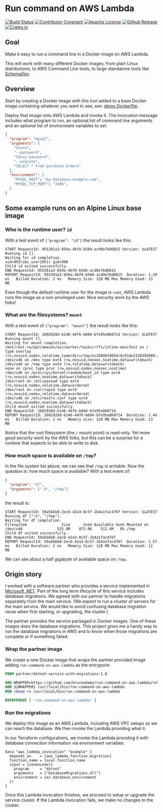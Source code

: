 # Run command on AWS Lambda

[![Build Status](https://api.cirrus-ci.com/github/bruceadams/run-command-on-aws-lambda.svg)](https://cirrus-ci.com/github/bruceadams/run-command-on-aws-lambda)
[![Contributor Covenant](https://img.shields.io/badge/Contributor%20Covenant-v2.1%20adopted-ff69b4.svg)](CODE_OF_CONDUCT.md)
[![Apache License](https://img.shields.io/github/license/bruceadams/run-command-on-aws-lambda?logo=apache)](LICENSE)
[![Github Release](https://img.shields.io/github/v/release/bruceadams/run-command-on-aws-lambda?logo=github)](https://github.com/bruceadams/run-command-on-aws-lambda/releases)
[![Crates.io](https://img.shields.io/crates/v/run-command-on-aws-lambda?logo=rust)](https://crates.io/crates/run-command-on-aws-lambda)

## Goal

Make it easy to run a command line in a Docker image on AWS Lambda.

This will work with many different Docker images, from plain Linux
distributions, to AWS Command Line tools, to large standalone tools like
[SchemaSpy](https://schemaspy.org/).

## Overview

Start by creating a Docker image with this tool added to a base Docker image
containing whatever you want to see, see: [demo Dockerfile](demo/Dockerfile).

Deploy that image onto AWS Lambda and invoke it. The invocation message
includes what program to run, an optional list of command line arguments
and an optional list of environment variables to set.

```json
{
  "program": "mysql",
  "arguments": [
    "store",
    "--password",
    "fancy-password",
    "--execute",
    "SELECT * from purchase_orders"
  ],
  "environment": [
    "MYSQL_HOST": "my-database.example.com",
    "MYSQL_TCP_PORT": "3306",
  ]
}
```

## Some example runs on an Alpine Linux base image

### Who is the runtime user? `id`

With a test event of `{"program": "id"}` the result looks like this:

```
START RequestId: 955381a3-859a-4bf0-b560-acd0e76d6015 Version: $LATEST
Running id [].
Waiting for id completion.
uid=993(sbx_user1051) gid=990
Child id exited successfully.
END RequestId: 955381a3-859a-4bf0-b560-acd0e76d6015
REPORT RequestId: 955381a3-859a-4bf0-b560-acd0e76d6015	Duration: 1.29 ms	Billed Duration: 2 ms	Memory Size: 128 MB	Max Memory Used: 13 MB
```

Even though the default runtime user for the image is `root`,
AWS Lambda runs the image as a non-privileged user.
Nice security work by the AWS folks!

### What are the filesystems? `mount`

With a test event of `{"program": "mount"}` the result looks like this:

```
START RequestId: 2602928d-b146-44f6-b684-bfe95e8b0714 Version: $LATEST
Running mount [].
Waiting for mount completion.
/mnt/root-rw/opt/amazon/asc/worker/tasks/rtfs/inline-manifest on / type overlay (ro,nosuid,nodev,relatime,lowerdir=/tmp/es2088019054/8c01de2338356980:/tmp/es2088019054/34f08a2940031490)
/dev/vdb on /dev type ext4 (rw,nosuid,noexec,noatime,data=writeback)
/dev/vdd on /tmp type ext4 (rw,relatime,data=writeback)
none on /proc type proc (rw,nosuid,nodev,noexec,noatime)
/dev/vdb on /proc/sys/kernel/random/boot_id type ext4 (ro,nosuid,nodev,noatime,data=writeback)
/dev/root on /etc/passwd type ext4 (ro,nosuid,nodev,relatime,data=ordered)
/dev/root on /var/rapid type ext4 (ro,nosuid,nodev,relatime,data=ordered)
/dev/vdb on /etc/resolv.conf type ext4 (ro,nosuid,nodev,noatime,data=writeback)
Child mount exited successfully.
END RequestId: 2602928d-b146-44f6-b684-bfe95e8b0714
REPORT RequestId: 2602928d-b146-44f6-b684-bfe95e8b0714	Duration: 1.44 ms	Billed Duration: 2 ms	Memory Size: 128 MB	Max Memory Used: 13 MB
```

Notice that the root filesystem (the `/` mount point) is read-only.
Yet more good security work by the AWS folks, but this can be a
surprise for a runtime that expects to be able to write to disk.

### How much space is available on `/tmp`?

In the file system list above, we can see that `/tmp` is writable.
Now the question is: how much space is available? With a test event of:

```json
{
  "program": "df",
  "arguments": ["-h", "/tmp"]
}
```

the result is:

```
START RequestId: 59a5bbb8-2ec6-42a3-8c5f-1b4a1fac476f Version: $LATEST
Running df ["-h", "/tmp"].
Waiting for df completion.
Filesystem                Size      Used Available Use% Mounted on
/dev/vdd                525.8M    872.0K    513.4M   0% /tmp
Child df exited successfully.
END RequestId: 59a5bbb8-2ec6-42a3-8c5f-1b4a1fac476f
REPORT RequestId: 59a5bbb8-2ec6-42a3-8c5f-1b4a1fac476f	Duration: 1.57 ms	Billed Duration: 2 ms	Memory Size: 128 MB	Max Memory Used: 12 MB
```

We can see about a half gigabyte of available space on `/tmp`.

## Origin story

I worked with a software partner who provides a service implemented in
[Microsoft .NET](https://dotnet.microsoft.com/). Part of the long term
lifecycle of this service includes database migrations. We agreed with
our partner to handle migrations separately from the main service.
(We expect to run a cluster of servers for the main service.
We would like to avoid confusing database migration races
when first starting, or upgrading, the cluster.)

The partner provides the service packaged in Docker images.
One of these images does the database migrations.
This project gives me a handy way to run the database migrations in AWS
and to know when those migrations are complete or if something failed.

### Wrap the partner image

We create a new Docker image that wraps the partner provided image
adding `run-command-on-aws-lambda` as the entrypoint.

```dockerfile
FROM partner/dotnet-service-with-migrations:1.0

ARG WRAPPER=https://github.com/bruceadams/run-command-on-aws-lambda/releases/download/v1.1.0/run-command-on-aws-lambda.linux.x86_64
ADD ${WRAPPER} /usr/local/bin/run-command-on-aws-lambda
RUN chmod +x /usr/local/bin/run-command-on-aws-lambda

ENTRYPOINT [ "run-command-on-aws-lambda" ]
```

### Run the migrations

We deploy this image as an AWS Lambda,
including AWS VPC setups so we can reach the database.
We then invoke the Lambda providing what it.

In our Terraform configurations, we invoke the Lambda providing it
with database connection information via environment variables.

```hcl
data "aws_lambda_invocation" "example" {
  depends_on    = [aws_lambda_function.migration]
  function_name = local.function_name
  input = jsonencode({
    program     = "dotnet"
    arguments   = ["DatabaseMigrations.dll"]
    environment = var.database_environment
  })
}
```

Once this Lambda invocation finishes, we proceed to setup or upgrade
the service cluster. If the Lambda invocation fails,
we make no changes to the cluster.
